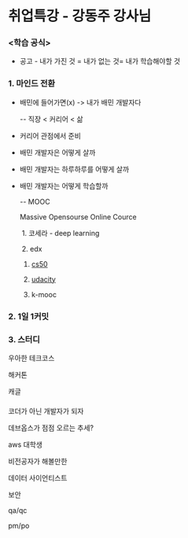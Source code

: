 # 취업특강 - 강동주 강사님

### <학습 공식>

- 공고 - 내가 가진 것 = 내가 없는 것= 내가 학습해야할 것



### 1. 마인드 전환

- 배민에 들어가면(x) -> 내가 배민 개발자다

  -- 직장 < 커리어 < 삶

-  커리어 관점에서 준비

- 배민 개발자은 어떻게 살까

- 배민 개발자는 하루하루를 어떻게 살까

- 배민 개발자는 어떻게 학습할까

  -- MOOC 

  Massive Opensourse Online Cource

  ​    1. 코세라 -  deep learning 

  ​    2. edx

  1. [cs50](https://www.youtube.com/c/cs50)

  2. [udacity](https://www.youtube.com/watch?v=ICKBWIkfeJ8&list=PLAwxTw4SYaPkQXg8TkVdIvYv4HfLG7SiH)

  5.  k-mooc

  

  

### 2. 1일 1커밋

### 3. 스터디



우아한 테크코스 



해커톤

캐글

#### 



코더가 아닌 개발자가 되자



데브옵스가 점점 오르는 추세?

aws 대학생



비전공자가 해볼만한

데이터 사이언티스트

보안

qa/qc

pm/po